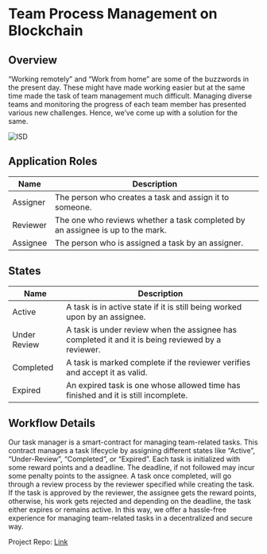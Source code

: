 Team Process Management on Blockchain
====================================================

Overview 
---------

“Working remotely” and “Work from home” are some of the buzzwords in the present day. 
These might have made working easier but at the same time made the task of team management
much difficult. Managing diverse teams and monitoring the progress of each team member has 
presented various new challenges. Hence, we’ve come up with a solution for the same.


![ISD](https://user-images.githubusercontent.com/22838732/65394126-42b5d300-dda7-11e9-8b09-b5dba26ab286.jpeg)

Application Roles 
------------------

| Name       | Description                                                                                         |
|------------|-----------------------------------------------------------------------------------------------------|
| Assigner   |  The person who creates a task and assign it to someone.                                            |
| Reviewer   | The one who reviews whether a task completed by an assignee is up to the mark.                      |         
| Assignee   | The person who is assigned a task by an assigner.                                                   |


States 
-------

| Name                 | Description                                                                                        |
|----------------------|----------------------------------------------------------------------------------------------------|
| Active               |  A task is in active state if it is still being worked upon by an assignee.                        | 
| Under Review         | A task is under review when the assignee has completed it and it is being reviewed by a reviewer.  |
| Completed            | A task is marked complete if the reviewer verifies and accept it as valid.                         | 
| Expired              | An expired task is one whose allowed time has finished and it is still incomplete.                 |
                                 
                 

Workflow Details
----------------
Our task manager is a smart-contract for managing team-related tasks. This contract manages a task lifecycle by assigning different states like “Active”, “Under-Review”, “Completed”, or “Expired”. 
Each task is initialized with some reward points and a deadline. 
The deadline, if not followed may incur some penalty points to the assignee. 
A task once completed, will go through a review process by the reviewer specified while creating the task. 
If the task is approved by the reviewer, the assignee gets the reward points, otherwise, his work gets rejected and depending on the deadline, the task either expires or remains active.
In this way, we offer a hassle-free experience for managing team-related tasks in a decentralized and secure way.

Project Repo: [Link](https://github.com/thesachinmittal/ISD-LAB)

